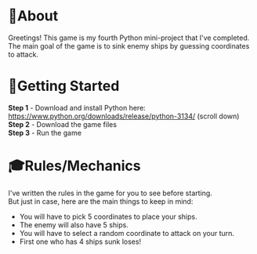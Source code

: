 # 📖About

Greetings! This game is my fourth Python mini-project that I've completed.  
The main goal of the game is to sink enemy ships by guessing coordinates to attack.

# 🚀Getting Started

**Step 1** - Download and install Python here:  https://www.python.org/downloads/release/python-3134/ (scroll down)  
**Step 2** - Download the game files  
**Step 3** - Run the game

# 🎓Rules/Mechanics

I've written the rules in the game for you to see before starting.  
But just in case, here are the main things to keep in mind:  
- You will have to pick 5 coordinates to place your ships.  
- The enemy will also have 5 ships.
- You will have to select a random coordinate to attack on your turn.
- First one who has 4 ships sunk loses!
